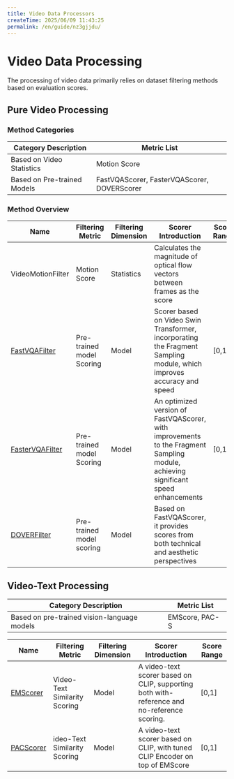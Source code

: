 ```yaml
---
title: Video Data Processors
createTime: 2025/06/09 11:43:25
permalink: /en/guide/nz3gjjdu/
---
```


# Video Data Processing
The processing of video data primarily relies on dataset filtering methods based on evaluation scores.

## Pure Video Processing
### Method Categories
| Category Description | Metric List |
|--- |--- |
| Based on Video Statistics | Motion Score |
| Based on Pre-trained Models | FastVQAScorer, FasterVQAScorer, DOVERScorer |

### Method Overview
| Name | Filtering Metric | Filtering Dimension | Scorer Introduction | Score Range |
| ---- | ---- | ---- | ---- | ---- |
| VideoMotionFilter | Motion Score | Statistics |  Calculates the magnitude of optical flow vectors between frames as the score |  |
| [FastVQAFilter](https://arxiv.org/abs/2207.02595v1) | Pre-trained model Scoring | Model | Scorer based on Video Swin Transformer, incorporating the Fragment Sampling module, which improves accuracy and speed | [0,1] |
| [FasterVQAFilter](https://arxiv.org/abs/2210.05357) | Pre-trained model Scoring | Model |An optimized version of FastVQAScorer, with improvements to the Fragment Sampling module, achieving significant speed enhancements | [0,1] |
| [DOVERFilter](https://arxiv.org/abs/2211.04894) | Pre-trained model scoring | Model |Based on FastVQAScorer, it provides scores from both technical and aesthetic perspectives	 |  |

## Video-Text Processing
| Category Description | Metric List |
|--- |--- |
| Based on pre-trained vision-language models | EMScore, PAC-S |

| Name | Filtering Metric | Filtering Dimension | Scorer Introduction | Score Range |
| ---- | ---- | ---- | ---- | ---- |
| [EMScorer](https://arxiv.org/abs/2111.08919) | Video-Text Similarity Scoring | Model | A video-text scorer based on CLIP, supporting both with-reference and no-reference scoring. | [0,1] |
| [PACScorer](https://arxiv.org/abs/2303.12112) | ideo-Text Similarity Scoring | Model | A video-text scorer based on CLIP, with tuned CLIP Encoder on top of EMScore | [0,1] |